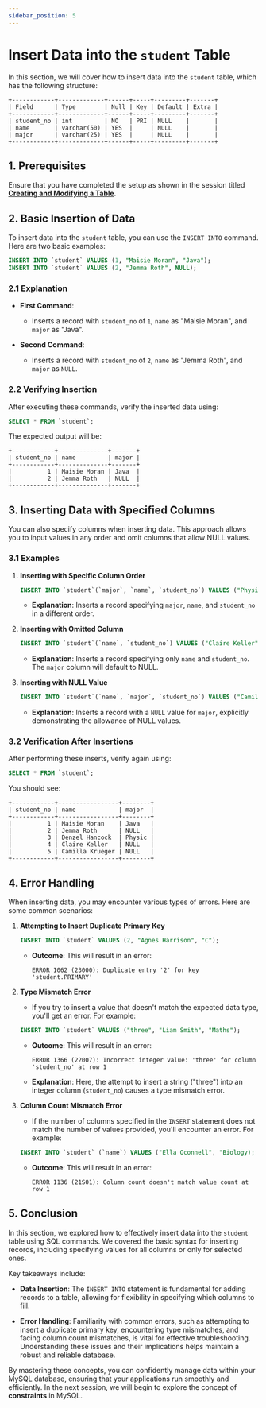```yaml
---
sidebar_position: 5
---
```


# Insert Data into the `student` Table

In this section, we will cover how to insert data into the `student` table, which has the following structure:

```
+------------+-------------+------+-----+---------+-------+
| Field      | Type        | Null | Key | Default | Extra |
+------------+-------------+------+-----+---------+-------+
| student_no | int         | NO   | PRI | NULL    |       |
| name       | varchar(50) | YES  |     | NULL    |       |
| major      | varchar(25) | YES  |     | NULL    |       |
+------------+-------------+------+-----+---------+-------+
```

## 1. Prerequisites

Ensure that you have completed the setup as shown in the session titled [**Creating and Modifying a Table**](/docs/MySQL/Creating-and-Modifying-a-Table).

## 2. Basic Insertion of Data

To insert data into the `student` table, you can use the `INSERT INTO` command. Here are two basic examples:

```sql
INSERT INTO `student` VALUES (1, "Maisie Moran", "Java");
INSERT INTO `student` VALUES (2, "Jemma Roth", NULL);
```

### 2.1 Explanation
- **First Command**: 
  - Inserts a record with `student_no` of `1`, `name` as "Maisie Moran", and `major` as "Java".
  
- **Second Command**: 
  - Inserts a record with `student_no` of `2`, `name` as "Jemma Roth", and `major` as `NULL`.

### 2.2 Verifying Insertion

After executing these commands, verify the inserted data using:

```sql
SELECT * FROM `student`;
```

The expected output will be:

```
+------------+--------------+-------+
| student_no | name         | major |
+------------+--------------+-------+
|          1 | Maisie Moran | Java  |
|          2 | Jemma Roth   | NULL  |
+------------+--------------+-------+
```

## 3. Inserting Data with Specified Columns

You can also specify columns when inserting data. This approach allows you to input values in any order and omit columns that allow NULL values.

### 3.1 Examples

1. **Inserting with Specific Column Order**
   ```sql
   INSERT INTO `student`(`major`, `name`, `student_no`) VALUES ("Physic", "Denzel Hancock", 3);
   ```
   - **Explanation**: Inserts a record specifying `major`, `name`, and `student_no` in a different order.

2. **Inserting with Omitted Column**
   ```sql
   INSERT INTO `student`(`name`, `student_no`) VALUES ("Claire Keller", 4);
   ```
   - **Explanation**: Inserts a record specifying only `name` and `student_no`. The `major` column will default to NULL.

3. **Inserting with NULL Value**
   ```sql
   INSERT INTO `student`(`name`, `major`, `student_no`) VALUES ("Camilla Krueger", NULL, 5);
   ```
   - **Explanation**: Inserts a record with a `NULL` value for `major`, explicitly demonstrating the allowance of NULL values.

### 3.2 Verification After Insertions

After performing these inserts, verify again using:

```sql
SELECT * FROM `student`;
```

You should see:

```
+------------+-----------------+--------+
| student_no | name            | major  |
+------------+-----------------+--------+
|          1 | Maisie Moran    | Java   |
|          2 | Jemma Roth      | NULL   |
|          3 | Denzel Hancock  | Physic |
|          4 | Claire Keller   | NULL   |
|          5 | Camilla Krueger | NULL   |
+------------+-----------------+--------+
```

## 4. Error Handling

When inserting data, you may encounter various types of errors. Here are some common scenarios:

1. **Attempting to Insert Duplicate Primary Key**
   ```sql
   INSERT INTO `student` VALUES (2, "Agnes Harrison", "C");
   ```
   - **Outcome**: This will result in an error:
     ```
     ERROR 1062 (23000): Duplicate entry '2' for key 'student.PRIMARY'
     ```

2. **Type Mismatch Error**
   - If you try to insert a value that doesn't match the expected data type, you'll get an error. For example:
   ```sql
   INSERT INTO `student` VALUES ("three", "Liam Smith", "Maths");
   ```
   - **Outcome**: This will result in an error:
     ```
     ERROR 1366 (22007): Incorrect integer value: 'three' for column 'student_no' at row 1
     ```
   - **Explanation**: Here, the attempt to insert a string ("three") into an integer column (`student_no`) causes a type mismatch error.
   
3. **Column Count Mismatch Error**
   - If the number of columns specified in the `INSERT` statement does not match the number of values provided, you'll encounter an error. For example:
   ```sql
   INSERT INTO `student` (`name`) VALUES ("Ella Oconnell", "Biology);
   ```
   - **Outcome**: This will result in an error:
     ```
     ERROR 1136 (21S01): Column count doesn't match value count at row 1
     ```   
 

## 5. Conclusion

In this section, we explored how to effectively insert data into the `student` table using SQL commands. We covered the basic syntax for inserting records, including specifying values for all columns or only for selected ones. 

Key takeaways include:

- **Data Insertion**: The `INSERT INTO` statement is fundamental for adding records to a table, allowing for flexibility in specifying which columns to fill.

- **Error Handling**: Familiarity with common errors, such as attempting to insert a duplicate primary key, encountering type mismatches, and facing column count mismatches, is vital for effective troubleshooting. Understanding these issues and their implications helps maintain a robust and reliable database.

By mastering these concepts, you can confidently manage data within your MySQL database, ensuring that your applications run smoothly and efficiently. In the next session, we will begin to explore the concept of **constraints** in MySQL. 